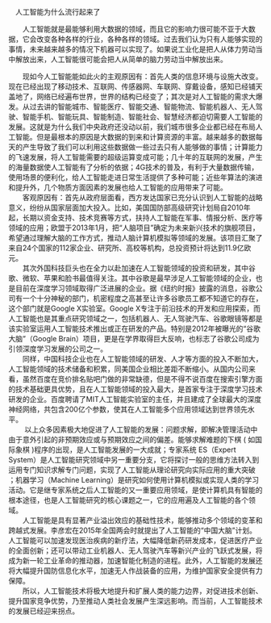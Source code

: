 　人工智能为什么流行起来了  
 
　　人工智能就是最能够利用大数据的领域，而且它的影响力很可能不亚于大数据，它会改变各种各样的行业，各种各样的领域。过去我们认为只有人能够实现的事情，未来越来越多的情况下机器可以实现了。如果说工业化是把人从体力劳动当中解放出来，人工智能很可能会把人从简单的脑力劳动当中解放出来。  

　　现如今人工智能能如此火的主观原因有：首先人类的信息环境与设施大改变。现在已经出现了移动技术、互联网、传感器网、车联网、穿戴设备，感知已经铺天盖地了，网络已经遍布世界，世界的结构已经变了；其次是对人工智能的需求大爆发。从过去讲的智能城市、智能医疗、智能交通、智能物流、智能机器人、无人驾驶、智能手机、智能玩具、智能制造、智能社会、智慧经济都迫切需要人工智能的发展。这就是为什么我们中央政府还没动以前，我们城市很多企业都已经在布局人工智能。但是最根本的原因是大数据的到来和计算资源的丰富。越来越多的数据每天的产生导致了我们可以利用这些数据做一些过去只有人能够做的事情；计算能力的飞速发展，将人工智能需要的超级运算变成可能；几十年的互联网的发展，产生的海量数据使人工智能有了分析的依据；4G技术的普及，有利于大量数据传输，使用场景的便利化，给人工智能走进日常生活提供了多种可能；近些年算法的演进和提升外，几个物质方面因素的发展也给人工智能的应用带来了可能。  
　　客观原因有：首先从政府层面看，西方发达国家已充分认识到人工智能的战略意义，纷纷从国家层面加大投入。比如，美国国防部高级研究计划局自2010年起，长期以资金支持、技术竞赛等方式，扶持人工智能在军事、情报分析、医疗等领域的应用；欧盟于2013年1月，把“人脑项目”确定为未来新兴技术的旗舰项目，希望通过理解大脑的工作方式，推动人脑计算机模拟等领域的发展。该项目汇聚了来自24个国家的112家企业、研究所、高校等机构，总投资预计将达到11.9亿欧元。  
　　其次外国科技巨头也在全力以赴加速在人工智能领域的投资和研发，其中谷歌、微软、苹果和脸书最值得关注。其中谷歌是最早涉足人工智能领域的企业，也是目前在深度学习领域取得广泛进展的企业。据《纽约时报》披露的消息，谷歌公司有一个十分神秘的部门，机密程度之高甚至让许多谷歌员工都不知道它的存在，这个部门就是Google X实验室。Google X专注于前沿技术的开发和应用探索，而人工智能也是其重点研究领域之一，包括机器人、无人驾驶汽车、谷歌眼镜等都是该实验室运用人工智能技术推出或正在研发的产品。特别是2012年被曝光的“谷歌大脑”（Google Brain）项目，更是在学界取得巨大反响，也标志了谷歌公司成为引领深度学习发展的公司之一。  
　　同样，中国科技企业也在人工智能领域的研发、人才等方面的投入不断加大，人工智能领域的技术储备和积累，同美国企业相比差距不断缩小。从国内公司来看，虽然百度在竞价排名贴吧门做的非常缺德，但是不得不说百度在搜索引擎方面的技术基础更具优势，且在人工智能领域的投入最大，是首家专注于深度学习技术研发的企业。百度聘请了MIT人工智能实验室的主任，并且建成了全球最大的深度神经网络，共包含200亿个参数，使其在人工智能多个应用领域达到世界领先水平。  
　　
以上众多因素极大地促进了人工智能的发展：问题求解，即解决管理活动中由于意外引起的非预期效应或与预期效应之间的偏差。能够求解难题的下棋 ( 如国际象棋 )程序的出现，是人工智能发展的一大成就；专家系统 ES（Expert System）是人工智能研究领域中另一重要分支，它将探讨一般的思维方法转入到运用专门知识求解专门问题，实现了人工智能从理论研究向实际应用的重大突破 ；机器学习（Machine Learning）是研究如何使用计算机模拟或实现人类的学习活动。它是继专家系统之后人工智能的又一重要应用领域，是使计算机具有智能的根本途径，也是人工智能研究的核心课题之一，它的应用遍及人工智能的各个领域。  
　　人工智能是具有显著产业溢出效应的基础性技术，能够推动多个领域的变革和跨越式发展。李彦宏在2015年全国两会时就提出了人工智能的“中国大脑”计划。人工智能可以加速发现医治疾病的新疗法，大幅降低新药研发成本，促进医疗产业的全面创新；还可以带动工业机器人、无人驾驶汽车等新兴产业的飞跃式发展，将成为新一轮工业革命的推动器，加速智能化制造的进程。此外，人工智能的发展还将大幅提升国防信息化水平，加速无人作战装备的应用，为维护国家安全提供有力保障。  
 　　所以，人工智能技术将极大地提升和扩展人类的能力边界，对促进技术创新、提升国家竞争优势，乃至推动人类社会发展产生深远影响。而当前，人工智能技术的发展已经迎来拐点。
